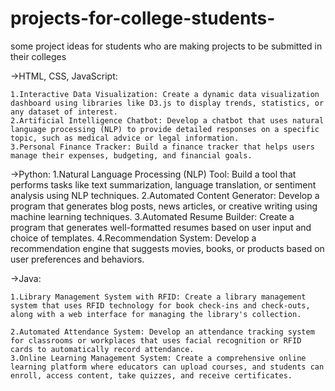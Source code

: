 # projects-for-college-students-
some project ideas for students who are making projects to be submitted in their colleges

->HTML, CSS, JavaScript:

	1.Interactive Data Visualization: Create a dynamic data visualization dashboard using libraries like D3.js to display trends, statistics, or any dataset of interest.
	2.Artificial Intelligence Chatbot: Develop a chatbot that uses natural language processing (NLP) to provide detailed responses on a specific topic, such as medical advice or legal information.
	3.Personal Finance Tracker: Build a finance tracker that helps users manage their expenses, budgeting, and financial goals.


->Python:
	1.Natural Language Processing (NLP) Tool: Build a tool that performs tasks like text summarization, language translation, or sentiment analysis using NLP techniques.
	2.Automated Content Generator: Develop a program that generates blog posts, news articles, or creative writing using machine learning techniques.
	3.Automated Resume Builder: Create a program that generates well-formatted resumes based on user input and choice of templates.
	4.Recommendation System: Develop a recommendation engine that suggests movies, books, or products based on user preferences and behaviors.


->Java:

	1.Library Management System with RFID: Create a library management system that uses RFID technology for book check-ins and check-outs, along with a web interface for managing the library's collection.

	2.Automated Attendance System: Develop an attendance tracking system for classrooms or workplaces that uses facial recognition or RFID cards to automatically record attendance.
	3.Online Learning Management System: Create a comprehensive online learning platform where educators can upload courses, and students can enroll, access content, take quizzes, and receive certificates.

